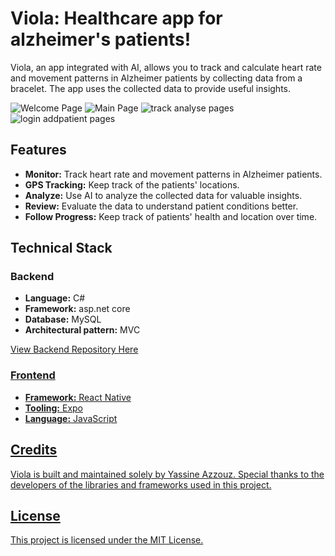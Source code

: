 <h1>Viola: Healthcare app for alzheimer's patients!</h1>

<p>Viola, an app integrated with AI, allows you to track and calculate heart rate and movement patterns in Alzheimer patients by collecting data from a bracelet. The app uses the collected data to provide useful insights.</p>

![Welcome Page](https://github.com/YASSINE00e/viola-frontend/assets/63545772/ff52088d-e56b-4eac-91a3-5d357e17bc56)
![Main Page](https://github.com/YASSINE00e/viola-frontend/assets/63545772/eefe0d0a-f331-42bf-a18c-e3c307b9deba)
![track analyse pages](https://github.com/YASSINE00e/viola-frontend/assets/63545772/d62aa4df-66a7-4259-b91f-5df44d014333)
![login addpatient pages](https://github.com/YASSINE00e/viola-frontend/assets/63545772/803a6df5-6342-402e-9f49-a55e1952c0f6)

<h2>Features</h2>

<ul>
	<li><strong>Monitor:</strong> Track heart rate and movement patterns in Alzheimer patients.</li>
	<li><strong>GPS Tracking:</strong> Keep track of the patients' locations.</li>
	<li><strong>Analyze:</strong> Use AI to analyze the collected data for valuable insights.</li>
 <li><strong>Review:</strong> Evaluate the data to understand patient conditions better.</li>
 <li><strong>Follow Progress:</strong> Keep track of patients' health and location over time.</li>
</ul>

<h2>Technical Stack</h2>

<h3>Backend</h3>

<ul>
	<li><strong>Language:</strong> C#</li>
	<li><strong>Framework:</strong> asp.net core</li>
	<li><strong>Database:</strong> MySQL</li>
	<li><strong>Architectural pattern:</strong> MVC</li>
</ul>

<a href="https://github.com/YASSINE00e/viola-backend">View Backend Repository Here</p>

<h3>Frontend</h3>

<ul>
	<li><strong>Framework:</strong> React Native</li>
	<li><strong>Tooling:</strong> Expo</li>
	<li><strong>Language:</strong> JavaScript</li>
</ul>

<h2>Credits</h2>

<p>Viola is built and maintained solely by Yassine Azzouz. Special thanks to the developers of the libraries and frameworks used in this project.</p>

<h2>License</h2>

<p>This project is licensed under the MIT License.</p>
